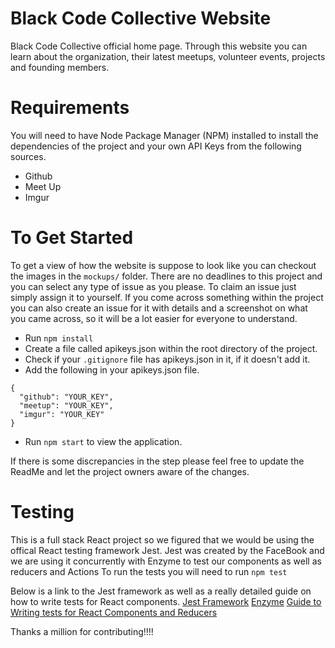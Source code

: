 # Black Code Collective Website

Black Code Collective official home page. Through this website you can learn about the organization, their latest meetups, volunteer events, projects and founding members.

# Requirements
You will need to have Node Package Manager (NPM) installed to install the dependencies of the project and your own API Keys from the following sources.
* Github
* Meet Up
* Imgur


# To Get Started
To get a view of how the website is suppose to look like you can checkout the images in the `mockups/` folder. There are no deadlines to this project and you can select any type of issue as you please.  To claim an issue just simply assign it to yourself.  If you come across something within the project you can also create an issue for it with details and a screenshot on what you came across, so it will be a lot easier for everyone to understand.

*  Run `npm install`
* Create a file called apikeys.json within the root directory of the project.
* Check if your `.gitignore` file has apikeys.json in it, if it doesn't add it.
* Add the following in your apikeys.json file.
```
{
  "github": "YOUR_KEY",
  "meetup": "YOUR_KEY",
  "imgur": "YOUR_KEY"
}
```
* Run `npm start` to view the application.

If there is some discrepancies in the step please feel free to update the ReadMe and let the project owners aware of the changes.

# Testing
This is a full stack React project so we figured that we would be using the offical React testing framework Jest. 
Jest was created by the FaceBook and we are using it concurrently with Enzyme to test our components as well as reducers and Actions
To run the tests you will need to run `npm test`

Below is a link to the Jest framework as well as a really detailed
guide on how to write tests for React components. 
[Jest Framework](https://facebook.github.io/jest/)
[Enzyme](http://airbnb.io/enzyme/)
[Guide to Writing tests for React Components and Reducers](http://redux.js.org/docs/recipes/WritingTests.html)

Thanks a million for contributing!!!!
